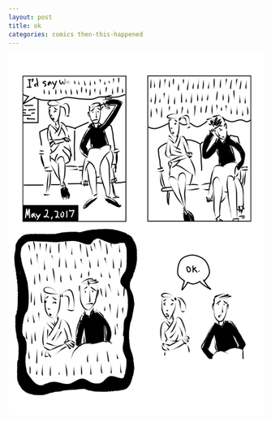 ```yaml
---
layout: post
title: ok
categories: comics then-this-happened
---
```

![ok](/public/images/may-2-2017-comic.png)
